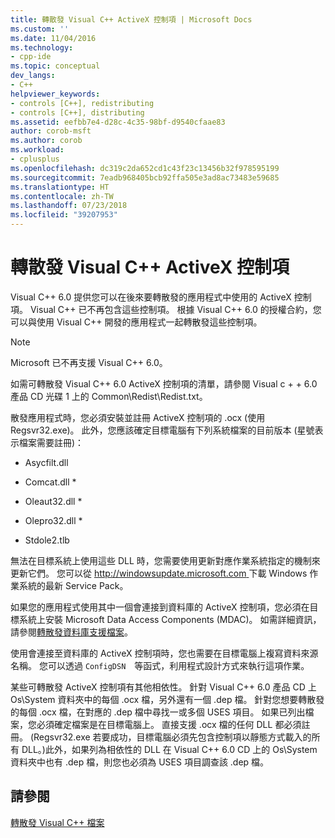 ```yaml
---
title: 轉散發 Visual C++ ActiveX 控制項 | Microsoft Docs
ms.custom: ''
ms.date: 11/04/2016
ms.technology:
- cpp-ide
ms.topic: conceptual
dev_langs:
- C++
helpviewer_keywords:
- controls [C++], redistributing
- controls [C++], distributing
ms.assetid: eefbb7e4-d28c-4c35-98bf-d9540cfaae83
author: corob-msft
ms.author: corob
ms.workload:
- cplusplus
ms.openlocfilehash: dc319c2da652cd1c43f23c13456b32f978595199
ms.sourcegitcommit: 7eadb968405bcb92ffa505e3ad8ac73483e59685
ms.translationtype: HT
ms.contentlocale: zh-TW
ms.lasthandoff: 07/23/2018
ms.locfileid: "39207953"
---
```

# <a name="redistributing-visual-c-activex-controls"></a>轉散發 Visual C++ ActiveX 控制項
Visual C++ 6.0 提供您可以在後來要轉散發的應用程式中使用的 ActiveX 控制項。 Visual C++ 已不再包含這些控制項。 根據 Visual C++ 6.0 的授權合約，您可以與使用 Visual C++ 開發的應用程式一起轉散發這些控制項。  
  
> [!NOTE]
>  Microsoft 已不再支援 Visual C++ 6.0。  
  
 如需可轉散發 Visual C++ 6.0 ActiveX 控制項的清單，請參閱 Visual c + + 6.0 產品 CD 光碟 1 上的 Common\Redist\Redist.txt。  
  
 散發應用程式時，您必須安裝並註冊 ActiveX 控制項的 .ocx (使用 Regsvr32.exe)。 此外，您應該確定目標電腦有下列系統檔案的目前版本 (星號表示檔案需要註冊)：  
  
-   Asycfilt.dll  
  
-   Comcat.dll \*  
  
-   Oleaut32.dll \*  
  
-   Olepro32.dll \*  
  
-   Stdole2.tlb  
  
 無法在目標系統上使用這些 DLL 時，您需要使用更新對應作業系統指定的機制來更新它們。 您可以從 [http://windowsupdate.microsoft.com ](http://windowsupdate.microsoft.com) 下載 Windows 作業系統的最新 Service Pack。  
  
 如果您的應用程式使用其中一個會連接到資料庫的 ActiveX 控制項，您必須在目標系統上安裝 Microsoft Data Access Components (MDAC)。 如需詳細資訊，請參閱[轉散發資料庫支援檔案](../ide/redistributing-database-support-files.md)。  
  
 使用會連接至資料庫的 ActiveX 控制項時，您也需要在目標電腦上複寫資料來源名稱。 您可以透過 `ConfigDSN`　等函式，利用程式設計方式來執行這項作業。  
  
 某些可轉散發 ActiveX 控制項有其他相依性。 針對 Visual C++ 6.0 產品 CD 上 Os\System 資料夾中的每個 .ocx 檔，另外還有一個 .dep 檔。 針對您想要轉散發的每個 .ocx 檔，在對應的 .dep 檔中尋找一或多個 USES 項目。 如果已列出檔案，您必須確定檔案是在目標電腦上。 直接支援 .ocx 檔的任何 DLL 都必須註冊。 (Regsvr32.exe 若要成功，目標電腦必須先包含控制項以靜態方式載入的所有 DLL。)此外，如果列為相依性的 DLL 在 Visual C++ 6.0 CD 上的 Os\System 資料夾中也有 .dep 檔，則您也必須為 USES 項目調查該 .dep 檔。  
  
## <a name="see-also"></a>請參閱  
 [轉散發 Visual C++ 檔案](../ide/redistributing-visual-cpp-files.md)